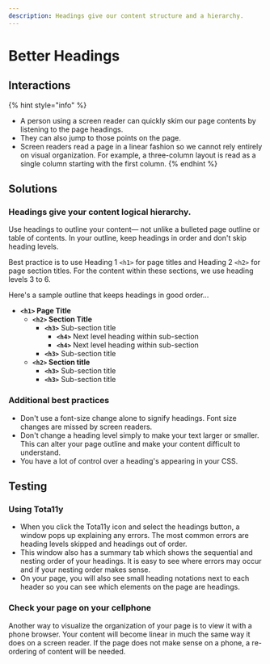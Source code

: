 ```yaml
---
description: Headings give our content structure and a hierarchy.
---
```


# Better Headings

## Interactions

{% hint style="info" %}
* A person using a screen reader can quickly skim our page contents by listening to the page headings. 
* They can also jump to those points on the page. 
* Screen readers read a page in a linear fashion so we cannot rely entirely on visual organization. For example, a three-column layout is read as a single column starting with the first column.
{% endhint %}

## Solutions

### Headings give your content logical hierarchy.

Use headings to outline your content— not unlike a bulleted page outline or table of contents. In your outline, keep headings in order and don't skip heading levels.

Best practice is to use Heading 1 `<h1>` for page titles and Heading 2 `<h2>` for page section titles. For the content within these sections, we use heading levels 3 to 6. 

Here's a sample outline that keeps headings in good order...

* **`<h1>` Page Title**
  * **`<h2>` Section Title**
    * **`<h3>`** Sub-section title
      * **`<h4>`** Next level heading within sub-section
      * **`<h4>`** Next level heading within sub-section
    * **`<h3>`** Sub-section title
  * **`<h2>` Section title**
    * **`<h3>`** Sub-section title
    * **`<h3>`** Sub-section title

### Additional best practices

* Don't use a font-size change alone to signify headings. Font size changes are missed by screen readers.
* Don't change a heading level simply to make your text larger or smaller. This can alter your page outline and make your content difficult to understand.
* You have a lot of control over a heading's appearing in your CSS.

## Testing

### Using Tota11y

* When you click the Tota11y icon and select the headings button, a window pops up explaining any errors. The most common errors are heading levels skipped and headings out of order. 
* This window also has a summary tab which shows the sequential and nesting order of your headings. It is easy to see where errors may occur and if your nesting order makes sense.
* On your page, you will also see small heading notations next to each header so you can see which elements on the page are headings.

### **Check your page on your cellphone**

Another way to visualize the organization of your page is to view it with a phone browser. Your content will become linear in much the same way it does on a screen reader. If the page does not make sense on a phone, a re-ordering of content will be needed.

